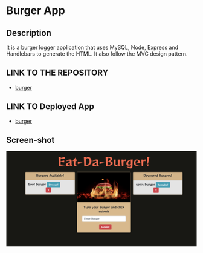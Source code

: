 # Burger App  



## Description

It is a burger logger application that uses MySQL, Node, Express and Handlebars to generate the HTML. It also follow the MVC design pattern. 



## LINK TO THE REPOSITORY

-  [burger](https://github.com/LShuqair/burger)


## LINK TO Deployed App

-  [burger]()


## Screen-shot
![burger screen shot](screenshot.png)


